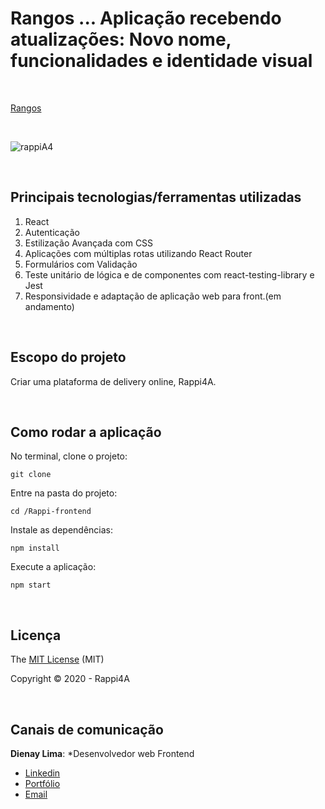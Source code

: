 # Rangos ... Aplicação recebendo atualizações: Novo nome, funcionalidades e identidade visual

<br>

[Rangos](https://rangos.surge.sh/)

<br>

![rappiA4](https://user-images.githubusercontent.com/2151948/106178660-d4420b80-6178-11eb-9f33-92c6d914b3cb.gif)

<br>

## Principais tecnologias/ferramentas utilizadas

1. React
2. Autenticação
3. Estilização Avançada com CSS
4. Aplicações com múltiplas rotas utilizando React Router
5. Formulários com Validação
6. Teste unitário de lógica e de componentes com react-testing-library e Jest
7. Responsividade e adaptação de aplicação web para front.(em andamento)

<br>

## Escopo do projeto

Criar uma plataforma de delivery online, Rappi4A.

<br>

## Como rodar a aplicação

No terminal, clone o projeto:

```
git clone
```

Entre na pasta do projeto:

```
cd /Rappi-frontend
```

Instale as dependências:

```
npm install
```

Execute a aplicação:

```
npm start
```

<br>

## Licença

The [MIT License]() (MIT)

Copyright :copyright: 2020 - Rappi4A

<br>

## Canais de comunicação

**Dienay Lima**: \*Desenvolvedor web Frontend

- [Linkedin](https://www.linkedin.com/in/dienaylima/)
- [Portfólio](http://dienaylima.com/)
- [Email](dienaylima@gmail.com)

<br>
